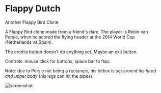 # Flappy Dutch
Another Flappy Bird Clone

A Flappy Bird clone made from a friend's dare. The player is Robin van Persie, when he scored the flying header at the 2014 World Cup (Netherlands vs Spain).

The credits button doesn't do anything yet. Maybe an exit button.

Controls: mouse click for buttons, space bar to flap.

Note: due to Persie not being a rectangle, his hitbox is set around _his head and upper body_ (his legs can hit the pipes).

![screenshot](http://i.imgur.com/757PyUN.png)
